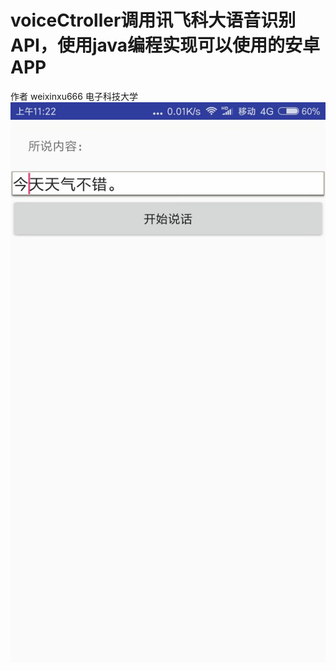 # voiceCtroller调用讯飞科大语音识别API，使用java编程实现可以使用的安卓APP
作者   weixinxu666   电子科技大学
![image](https://github.com/weixinxu666/voiceCtroller/blob/master/phone_app.jpg)
